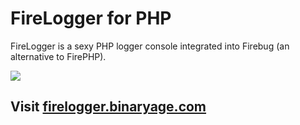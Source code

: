 # FireLogger for PHP

FireLogger is a sexy PHP logger console integrated into Firebug (an alternative to FirePHP).

<a href="http://firelogger.binaryage.com"><img src="http://firelogger.binaryage.com/shared/img/firelogger4php-mainshot.png"></a>

## Visit [firelogger.binaryage.com](http://firelogger.binaryage.com)